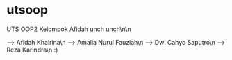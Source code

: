 # utsoop
UTS OOP2 Kelompok Afidah unch unch\n\n

--> Afidah Khairina\n
--> Amalia Nurul Fauziah\n
--> Dwi Cahyo Saputro\n
--> Reza Karindra\n
:)
